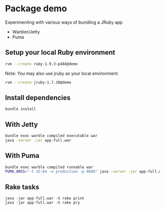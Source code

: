 # Package demo

Experimenting with various ways of bundling a JRuby app

- Warbler/Jetty
- Puma

## Setup your local Ruby environment
```bash
rvm --create ruby-1.9.3-p484@demo
```

Note: You may also use jruby as your local environment.
```bash
rvm --create jruby-1.7.10@demo
```

## Install dependencies
```bash
bundle install
```

## With Jetty
```bash
bundle exec warble compiled executable war
java -server -jar app-full.war
```

## With Puma
```bash
bundle exec warble compiled runnable war
PUMA_ARGS="-t 32:64 -e production -p 8080" java -server -jar app-full.war -S rake puma
```

## Rake tasks
```
java -jar app-full.war -S rake print
java -jar app-full.war -S rake pry
```